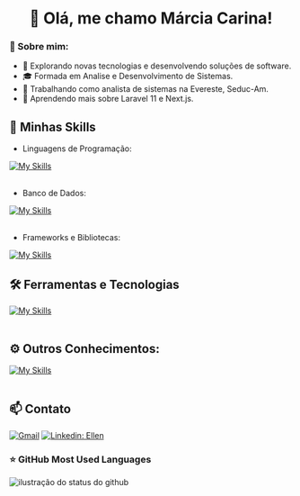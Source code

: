 <h1 align="center">👋 Olá, me chamo Márcia Carina!</h1>

### 💬 Sobre mim:

- 🤔 Explorando novas tecnologias e desenvolvendo soluções de software.
- 🎓 Formada em Analise e Desenvolvimento de Sistemas.
- 💼 Trabalhando como analista de sistemas na Evereste, Seduc-Am.
- 🌱 Aprendendo mais sobre Laravel 11 e Next.js.

## 🚀 Minhas Skills
- Linguagens de Programação:
  
[![My Skills](https://skillicons.dev/icons?i=python,javascript,typescript)](https://skillicons.dev)<br><br>

- Banco de Dados:

 [![My Skills](https://skillicons.dev/icons?i=nodejs,mongodb,postgres,mysql)](https://skillicons.dev)<br><br>

- Frameworks e Bibliotecas: 

 [![My Skills](https://skillicons.dev/icons?i=nextjs,angular,react,django,flask,laravel)](https://skillicons.dev)

## 🛠️ Ferramentas e Tecnologias
[![My Skills](https://skillicons.dev/icons?i=linux,docker,git,github,vscode)](https://skillicons.dev)<br><br>

## ⚙️ Outros Conhecimentos:
[![My Skills](https://skillicons.dev/icons?i=php,java,cpp,redis,nginx)](https://skillicons.dev)<br><br>

## 📫 Contato

[![Gmail](https://img.shields.io/badge/-{marciacarina931@gmail.com}-006bed?style=flat-square&logo=Gmail&logoColor=white&link=mailto:{marciacarina931@gmail.com})](mailto:{marciacarina931@gmail.com})
[![Linkedin: Ellen](https://img.shields.io/badge/-mcarina-blue?style=flat-square&logo=Linkedin&logoColor=white&link=https://www.linkedin.com/in/marcia-carina/)](https://www.linkedin.com/in/marcia-carina/)

### ⭐ GitHub Most Used Languages

<img whith='580px' align='left' src="https://github-readme-stats.vercel.app/api/top-langs/?username=mcarina&include_all_commits=true&count_private=true&layout=compact&theme=tokyonight" alt="ilustração do status do github">
 


